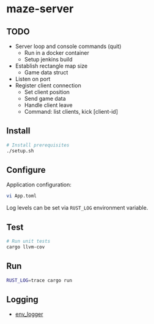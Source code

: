 # maze-server

## TODO
- Server loop and console commands (quit)
    - Run in a docker container
    - Setup jenkins build
- Establish rectangle map size
    - Game data struct
- Listen on port
- Register client connection
    - Set client position
    - Send game data
    - Handle client leave
    - Command: list clients, kick [client-id]

## Install
```bash
# Install prerequisites
./setup.sh
```

## Configure

Application configuration:
```bash
vi App.toml
```
Log levels can be set via `RUST_LOG` environment variable.

## Test
```bash
# Run unit tests
cargo llvm-cov
```

## Run
```bash
RUST_LOG=trace cargo run
```

## Logging
- [env_logger](https://github.com/rust-cli/env_logger/tree/main)
